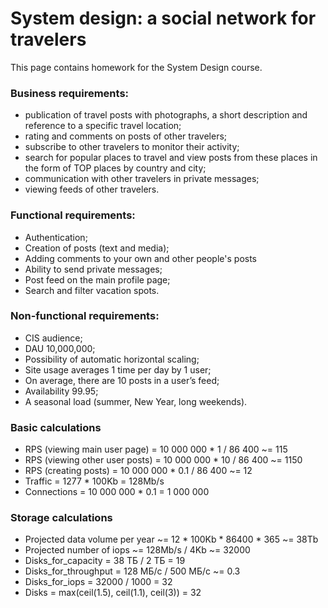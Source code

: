# System design: a social network for travelers
This page contains homework for the System Design course.

### Business requirements:
- publication of travel posts with photographs, a short description and reference to a specific travel location;
- rating and comments on posts of other travelers;
- subscribe to other travelers to monitor their activity;
- search for popular places to travel and view posts from these places in the form of TOP places by country and city;
- communication with other travelers in private messages;
- viewing feeds of other travelers.

### Functional requirements:
- Authentication;
- Creation of posts (text and media);
- Adding comments to your own and other people's posts
- Ability to send private messages;
- Post feed on the main profile page;
- Search and filter vacation spots.

### Non-functional requirements:
- CIS audience;
- DAU 10,000,000;
- Possibility of automatic horizontal scaling;
- Site usage averages 1 time per day by 1 user;
- On average, there are 10 posts in a user’s feed;
- Availability 99.95;
- A seasonal load (summer, New Year, long weekends).

### Basic calculations
- RPS (viewing main user page) = 10 000 000 * 1 / 86 400 ~= 115
- RPS (viewing other user posts) = 10 000 000 * 10 / 86 400 ~= 1150
- RPS (creating posts) = 10 000 000 * 0.1 / 86 400 ~= 12
- Traffic = 1277 * 100Kb = 128Mb/s
- Connections = 10 000 000 * 0.1 = 1 000 000

### Storage calculations
- Projected data volume per year ~= 12 * 100Kb * 86400 * 365 ~= 38Tb
- Projected number of iops ~= 128Mb/s / 4Kb ~= 32000
- Disks_for_capacity = 38 ТБ / 2 ТБ = 19
- Disks_for_throughput = 128 МБ/с / 500 МБ/с ~= 0.3
- Disks_for_iops = 32000 / 1000 = 32
- Disks = max(ceil(1.5), ceil(1.1), ceil(3)) = 32